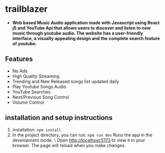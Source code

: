 # trailblazer 
- **Web based Music Audio application made with Javascript using React jS and YouTube Api that allows users to discover and listen to new music through youtube audio. The website has a user-friendly interface, a visually appealing design and the complete search feature of youtube.** 
## Features
 - No Ads
 - High Quality Streaming
 - Trending and New Released songs list updated daily
 - Play Youtube Songs Audio 
 - YouTube Searches
 - Next/Previous Song Control 
 - Volume Control 
 ## installation and setup instructions 
1. installation: `npm install` 
2. In the project directory, you can run: `npm run dev` Runs the app in the development mode.
\ Open [http://localhost:5173](http://localhost:5173) to view it in your browser. The page will reload when you make changes.
